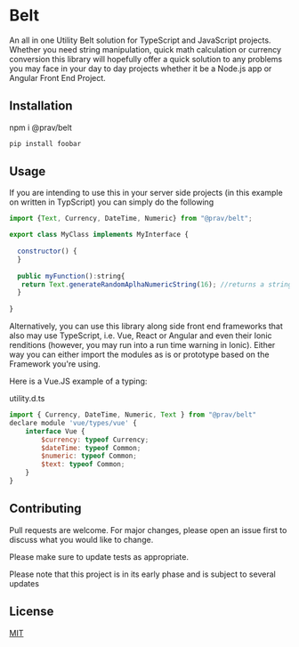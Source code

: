 # Belt

An all in one Utility Belt solution for TypeScript and JavaScript projects. Whether you need string manipulation, quick math calculation or currency conversion this library will hopefully offer a quick solution to any problems you may face in your day to day projects whether it be a Node.js app or Angular Front End Project.

## Installation

npm i @prav/belt

```bash
pip install foobar
```

## Usage
If you are intending to use this in your server side projects (in this example on written in TypScript) you can simply do the following

```javascript
import {Text, Currency, DateTime, Numeric} from "@prav/belt";

export class MyClass implements MyInterface {
  
  constructor() {
  }
  
  public myFunction():string{
   return Text.generateRandomAplhaNumericString(16); //returns a string
  }
  
}
```
Alternatively, you can use this library along side front end frameworks that also may use TypeScript, i.e. Vue, React or Angular and even their Ionic renditions (however, you may run into a run time warning in Ionic). Either way you can either import the modules as is or prototype based on the Framework you're using.

Here is a Vue.JS example of a typing:

utility.d.ts

```javascript
import { Currency, DateTime, Numeric, Text } from "@prav/belt"
declare module 'vue/types/vue' {
    interface Vue {
        $currency: typeof Currency;
        $dateTime: typeof Common;
        $numeric: typeof Common;
        $text: typeof Common;
    }
}
```

## Contributing
Pull requests are welcome. For major changes, please open an issue first to discuss what you would like to change.

Please make sure to update tests as appropriate.

Please note that this project is in its early phase and is subject to several updates

## License
[MIT](https://choosealicense.com/licenses/mit/)